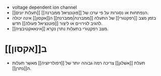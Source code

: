 - voltage dependent ion channel
- [[תעלות יונים]] הנפתחות או נסגרות על פי ערכו של [[פוטנציאל ממברנה]].
- בזמן מצב [[רפקטורי]] של התעלה [[ממברנה|ממברנת]] ה[[אקסון]] אינה יכולה להגיב לגירויים או ליצור [[פוטנציאל פעולה]] חדש.
- מצב רפקטורי בתעלות נתרן נקרא [[אינאאקטיבציה]].
# ב[[אקסון]]
- תעלת [[אשלגן]] צריכה רמה גבוהה יותר של [[דפולריזציה]] מאשר תעלות ה[[נתרן]].